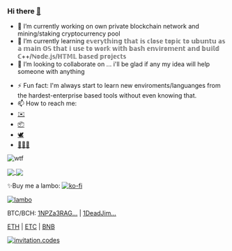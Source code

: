 ### Hi there [👋](https://github.com/DariuszO)

<!--
**DariuszO/DariuszO** is a ✨ _special_ ✨ repository because its `README.md` (this file) appears on your GitHub profile.

Here are some ideas to get you started:
-->
- 🔭 I’m currently working on own private blockchain network and mining/staking cryptocurrency pool
- 🌱 I’m currently learning 𝕖𝕧𝕖𝕣𝕪𝕥𝕙𝕚𝕟𝕘 𝕥𝕙𝕒𝕥 𝕚𝕤 𝕔𝕝𝕠𝕤𝕖 𝕥𝕠𝕡𝕚𝕔 𝕥𝕠 𝕦𝕓𝕦𝕟𝕥𝕦 𝕒𝕤 𝕒 𝕞𝕒𝕚𝕟 𝕆𝕊 𝕥𝕙𝕒𝕥 𝕚 𝕦𝕤𝕖 𝕥𝕠 𝕨𝕠𝕣𝕜 𝕨𝕚𝕥𝕙 𝕓𝕒𝕤𝕙 𝕖𝕟𝕧𝕚𝕣𝕠𝕞𝕖𝕟𝕥 𝕒𝕟𝕕 𝕓𝕦𝕚𝕝𝕕 ℂ++/ℕ𝕠𝕕𝕖.𝕛𝕤/ℍ𝕋𝕄𝕃 𝕓𝕒𝕤𝕖𝕕 𝕡𝕣𝕠𝕛𝕖𝕔𝕥𝕤
- 👯 I’m looking to collaborate on ... i'll be glad if any my idea will help someone with anything
<!-- - 🤔 I’m looking for help with ... 
- 💬 Ask me about ...
- 😄 Pronouns: ... -->
- ⚡ Fun fact: I'm always start to learn new enviroments/languanges from the hardest-enterprise based tools without even knowing that.
- 📫 How to reach me: 
-    [✉️](mailto:ochota.dariusz@gmail.com?subject=[GitHub]%20Source%20Han%20Sans)
-    [📦](https://self.id/did:3:kjzl6cwe1jw148payi9i5hivhs9gkpl9c695kps0q8zsq9i74kxim5lh0ddrzci)
-    [🕊](https://twitter.com/OchotaDariusz)
-    [🤦‍♂️📘](https://www.facebook.com/darojimi)


![wtf](https://runway.com/images/Huh.gif)


<a href="https://github.com/dariuszo">
  <img align="center" src="https://github-readme-stats.vercel.app/api?username=dariuszo&count_private=true&hide=stars&hide_border=true&show_icons=true&theme=onedark&custom_title=My%20GitHub%20Stats!" />
</a>
<a href="https://github.com/dariuszo">
  <img align="center" src="https://github-readme-stats.vercel.app/api/top-langs/?username=dariuszo&hide_border=true&layout=compact&count_private=true&hide=stars&show_icons=true&theme=onedark&custom_title=Languages%20I%20Use!" />
</a>

✨Buy me a lambo:
[![ko-fi](https://ko-fi.com/img/githubbutton_sm.svg)](https://ko-fi.com/G2G36YXEW) 

[![lambo](https://i.imgur.com/kbKvqLy.png)](ethereum:0xd02300711751198e9B4Fb506f7297d80756C86F9?amount=0.0001)

BTC/BCH: [1NPZa3RAG...](https://www.blockchain.com/btc/address/1NPZa3RAG7zweuYMLJMtaFLne9sSrjvtT6) | [1DeadJim...](https://www.blockchain.com/btc/address/1DeadJim4W88mMEeK5QK4VJE1rsN8k3LPA)

[ETH](https://etherscan.io/address/0x0dead31801d786fffc870a38fa8ff7fa4b5be53c) | [ETC](https://blockscout.com/etc/mainnet/address/0x0dead31801d786fffc870a38fa8ff7fa4b5be53c) | [BNB](https://bscscan.com/address/0x0dead31801d786fffc870a38fa8ff7fa4b5be53c) 


[![invitation.codes](https://i.imgur.com/FVUn9c8l.png)](https://invitation.codes/?invite=Gc9uaMUxo)
